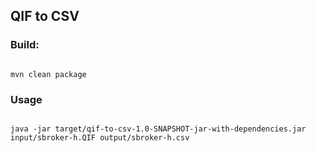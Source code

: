 <h2>QIF to CSV</h2>

<h3>Build:</h3>
<code>
mvn clean package
</code>

<h3>Usage</h3>
<code>
java -jar target/qif-to-csv-1.0-SNAPSHOT-jar-with-dependencies.jar input/sbroker-h.QIF output/sbroker-h.csv
</code>